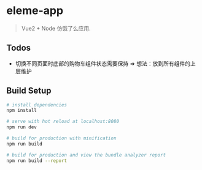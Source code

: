 # eleme-app

> Vue2 + Node 仿饿了么应用.

## Todos
- 切换不同页面时底部的购物车组件状态需要保持 => 想法：放到所有组件的上层维护

## Build Setup

``` bash
# install dependencies
npm install

# serve with hot reload at localhost:8080
npm run dev

# build for production with minification
npm run build

# build for production and view the bundle analyzer report
npm run build --report
```

